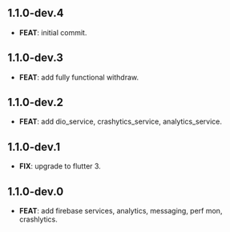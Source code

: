 ## 1.1.0-dev.4

 - **FEAT**: initial commit.

## 1.1.0-dev.3

 - **FEAT**: add fully functional withdraw.

## 1.1.0-dev.2

 - **FEAT**: add dio_service, crashytics_service, analytics_service.

## 1.1.0-dev.1

 - **FIX**: upgrade to flutter 3.

## 1.1.0-dev.0

 - **FEAT**: add firebase services, analytics, messaging, perf mon, crashlytics.

